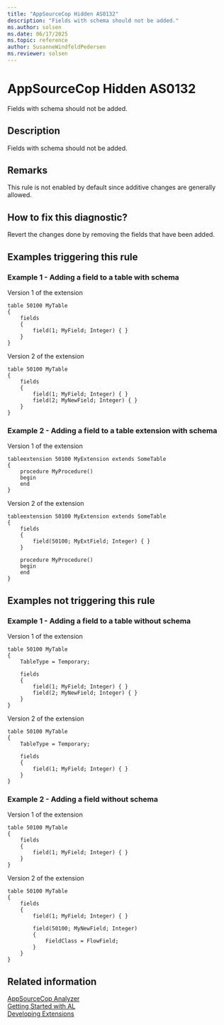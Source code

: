 ```yaml
---
title: "AppSourceCop Hidden AS0132"
description: "Fields with schema should not be added."
ms.author: solsen
ms.date: 06/17/2025
ms.topic: reference
author: SusanneWindfeldPedersen
ms.reviewer: solsen
---
```

[//]: # (START>DO_NOT_EDIT)
[//]: # (IMPORTANT:Do not edit any of the content between here and the END>DO_NOT_EDIT.)
[//]: # (Any modifications should be made in the .xml files in the ModernDev repo.)
# AppSourceCop Hidden AS0132
Fields with schema should not be added.

## Description
Fields with schema should not be added.

[//]: # (IMPORTANT: END>DO_NOT_EDIT)

## Remarks

This rule is not enabled by default since additive changes are generally allowed.

## How to fix this diagnostic?

Revert the changes done by removing the fields that have been added.

## Examples triggering this rule

### Example 1 - Adding a field to a table with schema

Version 1 of the extension

```al
table 50100 MyTable
{
    fields
    {
        field(1; MyField; Integer) { }
    }
}
```

Version 2 of the extension

```al
table 50100 MyTable
{
    fields
    {
        field(1; MyField; Integer) { }
        field(2; MyNewField; Integer) { }
    }
}
```

### Example 2 - Adding a field to a table extension with schema

Version 1 of the extension

```al
tableextension 50100 MyExtension extends SomeTable
{
    procedure MyProcedure()
    begin
    end
}
```

Version 2 of the extension

```al
tableextension 50100 MyExtension extends SomeTable
{
    fields
    {
        field(50100; MyExtField; Integer) { }
    }

    procedure MyProcedure()
    begin
    end
}
```

## Examples not triggering this rule

### Example 1 - Adding a field to a table without schema

Version 1 of the extension

```al
table 50100 MyTable
{
    TableType = Temporary;

    fields
    {
        field(1; MyField; Integer) { }
        field(2; MyNewField; Integer) { }
    }
}
```

Version 2 of the extension

```al
table 50100 MyTable
{
    TableType = Temporary;

    fields
    {
        field(1; MyField; Integer) { }
    }
}
```

### Example 2 - Adding a field without schema

Version 1 of the extension

```al
table 50100 MyTable
{
    fields
    {
        field(1; MyField; Integer) { }
    }
}
```

Version 2 of the extension

```al
table 50100 MyTable
{
    fields
    {
        field(1; MyField; Integer) { }

        field(50100; MyNewField; Integer)
        {
            FieldClass = FlowField;
        }
    }
}
```

## Related information

[AppSourceCop Analyzer](appsourcecop.md)  
[Getting Started with AL](../devenv-get-started.md)  
[Developing Extensions](../devenv-dev-overview.md)  